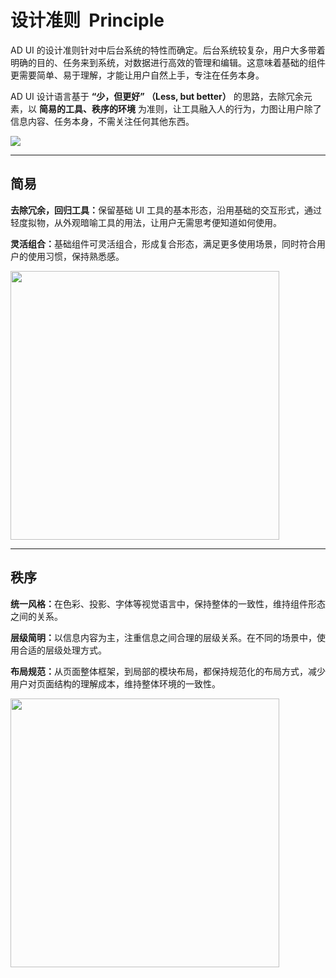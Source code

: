 # 设计准则&nbsp; Principle

AD UI 的设计准则针对中后台系统的特性而确定。后台系统较复杂，用户大多带着明确的目的、任务来到系统，对数据进行高效的管理和编辑。这意味着基础的组件更需要简单、易于理解，才能让用户自然上手，专注在任务本身。

AD UI 设计语言基于 **“少，但更好” （Less, but better）** 的思路，去除冗余元素，以 **简易的工具、秩序的环境** 为准则，让工具融入人的行为，力图让用户除了信息内容、任务本身，不需关注任何其他东西。

<section class="headerSection">
  <div class="headerBox" style="padding: 0; background-color: var(--gray-50);">
    <div display="block" style="flex: 1;">
    <img src="https://wxa.wxs.qq.com/mpweb/delivery/legacy/wxadtouch/upload/t1/w3q78r85_4a47a0db.png" style="margin: 0; background-color: #fcfcfc; box-shadow: none;" />
    </div>
  </div>
</section>

---

<article>
    <section class="articleInner">
        <h2 class="articleH2">
        简易
        </h2>
        <p class="articleP">
        <strong>去除冗余，回归工具：</strong>保留基础 UI 工具的基本形态，沿用基础的交互形式，通过轻度拟物，从外观暗喻工具的用法，让用户无需思考便知道如何使用。
        </p>
        <p class="articleP">
        <strong>灵活组合：</strong>基础组件可灵活组合，形成复合形态，满足更多使用场景，同时符合用户的使用习惯，保持熟悉感。
        </p>
    </section>
    <div display="block" style="flex: 1;">
    <img src="https://wxa.wxs.qq.com/mpweb/delivery/legacy/wxadtouch/upload/t1/sl3a8jkb_143a5dde.png" style="margin: 0; width: 430px;  background-color: #fcfcfc;" />
    </div>
</article>

---

<article>
    <section class="articleInner">
        <h2 class="articleH2">
        秩序
        </h2>
        <p class="articleP">
        <strong>统一风格：</strong>在色彩、投影、字体等视觉语言中，保持整体的一致性，维持组件形态之间的关系。
        </p>
        <p class="articleP">
        <strong>层级简明：</strong>以信息内容为主，注重信息之间合理的层级关系。在不同的场景中，使用合适的层级处理方式。
        </p>
        <p class="articleP">
        <strong>布局规范：</strong>从页面整体框架，到局部的模块布局，都保持规范化的布局方式，减少用户对页面结构的理解成本，维持整体环境的一致性。
        </p>     
    </section>
    <div display="block" style="flex: 1;">
    <img src="https://wxa.wxs.qq.com/mpweb/delivery/legacy/wxadtouch/upload/t1/h3x8ud7k_4bfa83d9.png" style="margin: 0; width: 430px;  background-color: #fcfcfc;" />
    </div>
</article>

